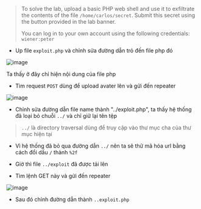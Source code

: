 >To solve the lab, upload a basic PHP web shell and use it to exfiltrate the contents of the file `/home/carlos/secret`. Submit this secret using the button provided in the lab banner.
>
>You can log in to your own account using the following credentials: `wiener:peter`

- Up file `exploit.php` và chỉnh sửa đường dẫn trỏ đến file php đó

![image](https://github.com/user-attachments/assets/33830008-d520-4e69-a6ef-5646b7070061)

Ta thấy ở đây chỉ hiện nội dung của file php

- Tìm request `POST` dùng để upload avater lên và gửi đến repeater

![image](https://github.com/user-attachments/assets/7658182f-d2ce-400e-90cb-9879f9b2199c)

- Chỉnh sửa đường dẫn file name thành "../exploit.php", ta thấy hệ thống đã loại bỏ chuỗi `../` và chỉ giữ lại tên tệp

> `../` là directory traversal dùng để truy cập vào thư mục cha của thư mục hiện tại

- Vì hệ thống đã bỏ qua đường dẫn `../` nên ta sẽ thử mã hóa url bằng cách đổi dấu `/` thành `%2f`

- Giờ thì file `../exploit` đã được tải lên

- Tìm lệnh GET này và gửi đến repeater

![image](https://github.com/user-attachments/assets/fca8949b-6071-41d5-84b4-395ce4ab92bf)

- Sau đó chỉnh đường dẫn thành `..exploit.php`


  

